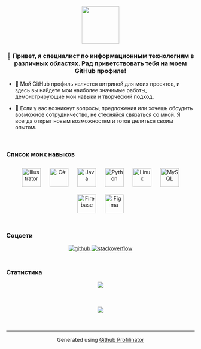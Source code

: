 <div align="center">
<img src="https://www.cdwd.ru/images/kat-work.jpeg" align="center" height="100" width="" />
</div>  
  

### <div align="center">👋 Привет, я специалист по информационным технологиям в различных областях. Рад приветствовать тебя на моем GitHub профиле!</div>  
  

- 🌟 Мой GitHub профиль является витриной для моих проектов, и здесь вы найдете мои наиболее значимые работы, демонстрирующие мои навыки и творческий подход.  
  

- 🔧 Если у вас возникнут вопросы, предложения или хочешь обсудить возможное сотрудничество, не стесняйся связаться со мной. Я всегда открыт новым возможностям и готов делиться своим опытом.  
  

<br/>  



###                                                             Список моих навыков  
<div align="center">  
<a href="https://www.adobe.com/in/products/illustrator.html" target="_blank"><img style="margin: 10px" src="https://profilinator.rishav.dev/skills-assets/adobe_illustrator-icon.svg" alt="Illustrator" height="50" /></a>  
<a href="https://docs.microsoft.com/en-us/dotnet/csharp/" target="_blank"><img style="margin: 10px" src="https://profilinator.rishav.dev/skills-assets/csharp-original.svg" alt="C#" height="50" /></a>  
<a href="https://www.java.com/" target="_blank"><img style="margin: 10px" src="https://profilinator.rishav.dev/skills-assets/java-original-wordmark.svg" alt="Java" height="50" /></a>  
<a href="https://www.python.org/" target="_blank"><img style="margin: 10px" src="https://profilinator.rishav.dev/skills-assets/python-original.svg" alt="Python" height="50" /></a>  
<a href="https://www.linux.org/" target="_blank"><img style="margin: 10px" src="https://profilinator.rishav.dev/skills-assets/linux-original.svg" alt="Linux" height="50" /></a>  
<a href="https://www.mysql.com/" target="_blank"><img style="margin: 10px" src="https://profilinator.rishav.dev/skills-assets/mysql-original-wordmark.svg" alt="MySQL" height="50" /></a>  
<a href="https://firebase.google.com/" target="_blank"><img style="margin: 10px" src="https://profilinator.rishav.dev/skills-assets/firebase.png" alt="Firebase" height="50" /></a>  
<a href="https://www.figma.com/" target="_blank"><img style="margin: 10px" src="https://profilinator.rishav.dev/skills-assets/figma-icon.svg" alt="Figma" height="50" /></a>  
</div>  

<br/>  



### Соцсети  
<div align="center">
<a href="https://github.com/Semeensr" target="_blank">
<img src=https://img.shields.io/badge/github-%2324292e.svg?&style=for-the-badge&logo=github&logoColor=white alt=github style="margin-bottom: 5px;" />
</a>
<a href="https://stackoverflow.com/users/ааа" target="_blank">
<img src=https://img.shields.io/badge/stackoverflow-%23F28032.svg?&style=for-the-badge&logo=stackoverflow&logoColor=white alt=stackoverflow style="margin-bottom: 5px;" />
</a>  
</div>  
  

<br/>  



### Статистика  
<div align="center"><img src="https://github-readme-stats.vercel.app/api?username=Semeensr&show_icons=true&count_private=true&hide_border=true" align="center" /></div>  

  
  

<br/>  

  

<br/>  

  

<br/>  

<div align="center">
<img src="https://komarev.com/ghpvc/?username=Semeensr&&style=flat-square" align="center" />
</div>  
  

<br/>  


<br />

----
<div align="center">Generated using <a href="https://profilinator.rishav.dev/" target="_blank">Github Profilinator</a></div>
